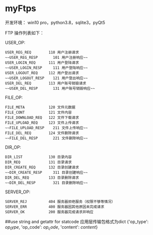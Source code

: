 # myFtps

开发环境：
win10 pro，python3.8，sqlite3，pyQt5

FTP 操作列表如下：

USER_OP:

    USER_REG_REQ        110 用户注册请求
    ~~USER_REG_RESP       101 用户注册响应~~
    USER_LOGIN_REQ      111 用户登陆请求
    ~~USER_LOGIN_RESP     111 用户登陆响应~~
    USER_LOGOUT_REQ     112 用户登出请求
    ~~USER_LOGOUT_RESP    121 用户登出响应~~
    USER_DEL_REQ        113 用户账号销毁请求
    ~~USER_DEL_RESP       131 用户账号销毁响应~~

FILE_OP:

    FILE_META           120 文件元数据
    FILE_CONT           121 文件内容
    FILE_DOWNLOAD_REQ   122 文件下载请求
    FILE_UPLOAD_REQ     123 文件上传请求
    ~~FILE_UPLOAD_RESP    211 文件上传响应~~
    FILE_DEL_REQ        124 文件删除请求
    ~~FILE_DEL_RESP       221 文件删除响应~~

DIR_OP:

    DIR_LIST            130 目录内容
    DIR_REQ             131 目录请求
    DIR_CREATE_REQ      132 目录创建请求
    ~~DIR_CREATE_RESP     311 目录创建响应~~
    DIR_DEL_REQ         133 目录删除请求
    ~~DIR_DEL_RESP        321 目录删除响应~~

SERVER_OP:

    SERVER_REJ          404 服务器拒绝服务（权限不够等情况）
    SERVER_ERR          400 服务器因其他原因未完成请求
    SERVER_OK           200 服务器完成请求并响应

##use string and getattr for statcode
应用层传输包格式为dict
{'op_type': $op_type$, 'op_code': $op_code$, 'content': $content$}
